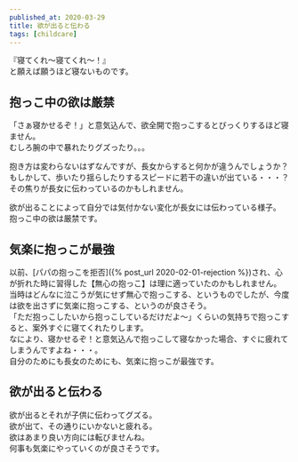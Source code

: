 ```yaml
---
published_at: 2020-03-29
title: 欲が出ると伝わる
tags: [childcare]
---
```


『寝てくれ〜寝てくれ〜！』  
と願えば願うほど寝ないものです。  

## 抱っこ中の欲は厳禁

「さぁ寝かせるぞ！」と意気込んで、欲全開で抱っこするとびっくりするほど寝ません。  
むしろ腕の中で暴れたりグズったり。。。  

抱き方は変わらないはずなんですが、長女からすると何かが違うんでしょうか？  
もしかして、歩いたり揺らしたりするスピードに若干の違いが出ている・・・？  
その焦りが長女に伝わっているのかもしれません。  

欲が出ることによって自分では気付かない変化が長女には伝わっている様子。  
抱っこ中の欲は厳禁です。  

## 気楽に抱っこが最強

以前、[パパの抱っこを拒否]({% post_url 2020-02-01-rejection %})され、心が折れた時に習得した【無心の抱っこ】は理に適っていたのかもしれません。  
当時はどんなに泣こうが気にせず無心で抱っこする、というものでしたが、今度は欲を出さずに気楽に抱っこする、というのが良さそう。  
「ただ抱っこしたいから抱っこしているだけだよ〜」くらいの気持ちで抱っこすると、案外すぐに寝てくれたりします。  
なにより、寝かせるぞ！と意気込んで抱っこして寝なかった場合、すぐに疲れてしまうんですよね・・・。  
自分のためにも長女のためにも、気楽に抱っこが最強です。  

## 欲が出ると伝わる

欲が出るとそれが子供に伝わってグズる。  
欲が出て、その通りにいかないと疲れる。  
欲はあまり良い方向には転びませんね。  
何事も気楽にやっていくのが良さそうです。  